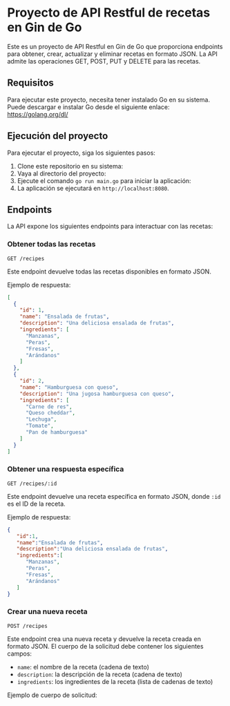 # Proyecto de API Restful de recetas en Gin de Go

Este es un proyecto de API Restful en Gin de Go que proporciona endpoints para obtener, crear, actualizar y eliminar recetas en formato JSON. La API admite las operaciones GET, POST, PUT y DELETE para las recetas.

## Requisitos

Para ejecutar este proyecto, necesita tener instalado Go en su sistema. Puede descargar e instalar Go desde el siguiente enlace: https://golang.org/dl/

## Ejecución del proyecto

Para ejecutar el proyecto, siga los siguientes pasos:

1. Clone este repositorio en su sistema:
2. Vaya al directorio del proyecto:
3. Ejecute el comando `go run main.go` para iniciar la aplicación:
4. La aplicación se ejecutará en `http://localhost:8080`.
## Endpoints

La API expone los siguientes endpoints para interactuar con las recetas:

### Obtener todas las recetas
`GET /recipes`

Este endpoint devuelve todas las recetas disponibles en formato JSON.

Ejemplo de respuesta:
```json
[
  {
    "id": 1,
    "name": "Ensalada de frutas",
    "description": "Una deliciosa ensalada de frutas",
    "ingredients": [
      "Manzanas",
      "Peras",
      "Fresas",
      "Arándanos"
    ]
  },
  {
    "id": 2,
    "name": "Hamburguesa con queso",
    "description": "Una jugosa hamburguesa con queso",
    "ingredients": [
      "Carne de res",
      "Queso cheddar",
      "Lechuga",
      "Tomate",
      "Pan de hamburguesa"
    ]
  }
]
```

### Obtener una respuesta específica

`GET /recipes/:id`

Este endpoint devuelve una receta específica en formato JSON, donde `:id` es el ID de la receta.

Ejemplo de respuesta:

```json
{
   "id":1,
   "name":"Ensalada de frutas",
   "description":"Una deliciosa ensalada de frutas",
   "ingredients":[
      "Manzanas",
      "Peras",
      "Fresas",
      "Arándanos"
   ]
}
```
### Crear una nueva receta

`POST /recipes`

Este endpoint crea una nueva receta y devuelve la receta creada en formato JSON. El cuerpo de la solicitud debe contener los siguientes campos:

- `name`: el nombre de la receta (cadena de texto)
- `description`: la descripción de la receta (cadena de texto)
- `ingredients`: los ingredientes de la receta (lista de cadenas de texto)

Ejemplo de cuerpo de solicitud:

